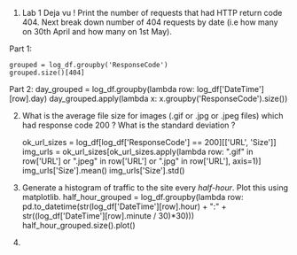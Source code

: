 
1. Lab 1 Deja vu ! Print the number of requests that had HTTP return code 404. Next break down
number of 404 requests by date (i.e how many on 30th April and how many on 1st May).

Part 1:

    grouped = log_df.groupby('ResponseCode')
    grouped.size()[404]

Part 2:
    day_grouped = log_df.groupby(lambda row: log_df['DateTime'][row].day)
    day_grouped.apply(lambda x: x.groupby('ResponseCode').size())

2. What is the average file size for images (.gif or .jpg or .jpeg files) which
had response code 200 ? What is the standard deviation ?

    ok_url_sizes = log_df[log_df['ResponseCode'] == 200][['URL', 'Size']]
    img_urls =  ok_url_sizes[ok_url_sizes.apply(lambda row: ".gif" in row['URL'] or ".jpeg" in row['URL'] or ".jpg" in row['URL'], axis=1)]
    img_urls['Size'].mean()
    img_urls['Size'].std()

3. Generate a histogram of traffic to the site every *half-hour*. Plot this using matplotlib. 
    half_hour_grouped = log_df.groupby(lambda row: pd.to_datetime(str(log_df['DateTime'][row].hour) + ":" + str((log_df['DateTime'][row].minute / 30)*30)))
    half_hour_grouped.size().plot()

4. 
